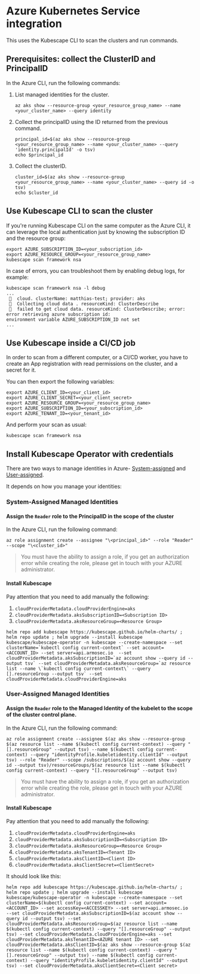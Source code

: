 # Azure Kubernetes Service integration

This uses the Kubescape CLI to scan the clusters and run commands.

## Prerequisites: collect the ClusterID and PrincipalID

In the Azure CLI, run the following commands:

1. List managed identities for the cluster.
   ```shell
   az aks show --resource-group <your_resource_group_name> --name <your_cluster_name> --query identity
   ```
2. Collect the principalID using the ID returned from the previous command.
   ```shell
   principal_id=$(az aks show --resource-group <your_resource_group_name> --name <your_cluster_name> --query 'identity.principalId' -o tsv)
   echo $principal_id
   ```
3. Collect the clusterID.
   ```shell
   cluster_id=$(az aks show --resource-group <your_resource_group_name> --name <your_cluster_name> --query id -o tsv)
   echo $cluster_id
   ```

## Use Kubescape CLI to scan the cluster

If you're running Kubescape CLI on the same computer as the Azure CLI, it can leverage the local authentication just by knowing the subscription ID and the resource group:

```shell
export AZURE_SUBSCRIPTION_ID=<your_subscription_id>
export AZURE_RESOURCE_GROUP=<your_resource_group_name>
kubescape scan framework nsa
```

In case of errors, you can troubleshoot them by enabling debug logs, for example:

```
kubescape scan framework nsa -l debug
...
 🐞  cloud. clusterName: matthias-test; provider: aks
 🐞  Collecting cloud data . resourceKind: ClusterDescribe
 🐞  failed to get cloud data. resourceKind: ClusterDescribe; error: error retrieving azure subscription id:
environment variable AZURE_SUBSCRIPTION_ID not set
...
```

## Use Kubescape inside a CI/CD job

In order to scan from a different computer, or a CI/CD worker, you have to create an App registration with read permissions on the cluster, and a secret for it.

You can then export the following variables:

```shell
export AZURE_CLIENT_ID=<your_client_id>
export AZURE_CLIENT_SECRET=<your_client_secret>
export AZURE_RESOURCE_GROUP=<your_resource_group_name>
export AZURE_SUBSCRIPTION_ID=<your_subscription_id>
export AZURE_TENANT_ID=<your_tenant_id>
```

And perform your scan as usual:

```
kubescape scan framework nsa
```

## Install Kubescape Operator with credentials

There are two ways to manage identities in Azure- [System-assigned](https://learn.microsoft.com/en-us/entra/identity/managed-identities-azure-resources/how-managed-identities-work-vm#system-assigned-managed-identity) and [User-assigned](https://learn.microsoft.com/en-us/entra/identity/managed-identities-azure-resources/how-managed-identities-work-vm#user-assigned-managed-identity).

It depends on how you manage your identities:

### System-Assigned Managed Identities

#### Assign the `Reader` role to the PrincipalID in the scope of the cluster

In the Azure CLI, run the following command:

```Text Assign Reader
az role assignment create --assignee "\<principal_id>" --role "Reader" --scope "\<cluster_id>"
```

>  You must have the ability to assign a role, if you get an authorization error while creating the role, please get in touch with your AZURE administrator.

#### Install Kubescape

Pay attention that you need to add manually the following:

1. `cloudProviderMetadata.cloudProviderEngine=aks`
2. `cloudProviderMetadata.aksSubscriptionID=<Subscription ID>`
3. `cloudProviderMetadata.aksResourceGroup=<Resource Group>`

```Text
helm repo add kubescape https://kubescape.github.io/helm-charts/ ; helm repo update ; helm upgrade --install kubescape kubescape/kubescape-operator -n kubescape --create-namespace --set clusterName=`kubectl config current-context` --set account=<ACCOUNT_ID> --set server=api.armosec.io  --set cloudProviderMetadata.aksSubscriptionID=`az account show --query id --output tsv` --set cloudProviderMetadata.aksResourceGroup=`az resource list --name \`kubectl config current-context\` --query [].resourceGroup --output tsv` --set cloudProviderMetadata.cloudProviderEngine=aks
```

### User-Assigned Managed Identities

#### Assign the `Reader` role to the Managed Identity of the kubelet to the scope of the cluster control plane.

In the Azure CLI, run the following command:

```Text Assign Reader
az role assignment create --assignee $(az aks show --resource-group $(az resource list --name $(kubectl config current-context) --query "[].resourceGroup" --output tsv) --name $(kubectl config current-context) --query "identityProfile.kubeletidentity.clientId" --output tsv) --role "Reader" --scope /subscriptions/$(az account show --query id --output tsv)/resourceGroups/$(az resource list --name $(kubectl config current-context) --query "[].resourceGroup" --output tsv)
```

>  You must have the ability to assign a role, if you get an authorization error while creating the role, please get in touch with your AZURE administrator.

#### Install Kubescape

Pay attention that you need to add manually the following:

1. `cloudProviderMetadata.cloudProviderEngine=aks`
2. `cloudProviderMetadata.aksSubscriptionID=<Subscription ID>`
3. `cloudProviderMetadata.aksResourceGroup=<Resource Group>`
4. `cloudProviderMetadata.aksTenantID=<Tenant ID>`
5. `cloudProviderMetadata.aksClientID=<Client ID>`
6. `cloudProviderMetadata.aksClientSecret=<ClientSecret>`

It should look like this:

```Text
helm repo add kubescape https://kubescape.github.io/helm-charts/ ; helm repo update ; helm upgrade --install kubescape kubescape/kubescape-operator -n kubescape --create-namespace --set clusterName=$(kubectl config current-context) --set account=<ACCOUNT_ID> --set accessKey=<ACCESSKEY> --set server=api.armosec.io  --set cloudProviderMetadata.aksSubscriptionID=$(az account show --query id --output tsv) --set cloudProviderMetadata.aksResourceGroup=$(az resource list --name $(kubectl config current-context) --query "[].resourceGroup" --output tsv) --set cloudProviderMetadata.cloudProviderEngine=aks --set cloudProviderMetadata.aksTenantID=<AZURE tenant ID> --set cloudProviderMetadata.aksClientID=$(az aks show --resource-group $(az resource list --name $(kubectl config current-context) --query "[].resourceGroup" --output tsv) --name $(kubectl config current-context) --query "identityProfile.kubeletidentity.clientId" --output tsv) --set cloudProviderMetadata.aksClientSecret=<Client secret>
```
